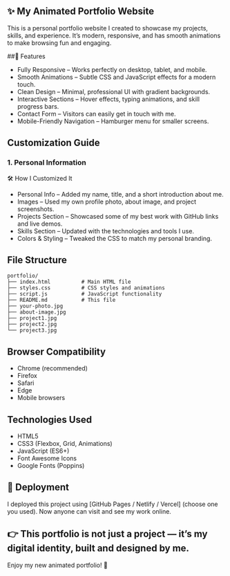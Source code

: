 ## ✨ My Animated Portfolio Website

This is a personal portfolio website I created to showcase my projects, skills, and experience.
It’s modern, responsive, and has smooth animations to make browsing fun and engaging.

##🚀 Features

- Fully Responsive – Works perfectly on desktop, tablet, and mobile.
- Smooth Animations – Subtle CSS and JavaScript effects for a modern touch.
- Clean Design – Minimal, professional UI with gradient backgrounds.
- Interactive Sections – Hover effects, typing animations, and skill progress bars.
- Contact Form – Visitors can easily get in touch with me.
- Mobile-Friendly Navigation – Hamburger menu for smaller screens.

## Customization Guide

### 1. Personal Information

🛠 How I Customized It

- Personal Info – Added my name, title, and a short introduction about me.
- Images – Used my own profile photo, about image, and project screenshots.
- Projects Section – Showcased some of my best work with GitHub links and live demos.
- Skills Section – Updated with the technologies and tools I use.
- Colors & Styling – Tweaked the CSS to match my personal branding.



## File Structure

```
portfolio/
├── index.html          # Main HTML file
├── styles.css          # CSS styles and animations
├── script.js           # JavaScript functionality
├── README.md           # This file
├── your-photo.jpg    
├── about-image.jpg     
├── project1.jpg        
├── project2.jpg        
└── project3.jpg       
```


## Browser Compatibility

- Chrome (recommended)
- Firefox
- Safari
- Edge
- Mobile browsers

## Technologies Used

- HTML5
- CSS3 (Flexbox, Grid, Animations)
- JavaScript (ES6+)
- Font Awesome Icons
- Google Fonts (Poppins)

## 🚀 Deployment

I deployed this project using [GitHub Pages / Netlify / Vercel] (choose one you used).
Now anyone can visit and see my work online.

## 👉 This portfolio is not just a project — it’s my digital identity, built and designed by me.

Enjoy my new animated portfolio! 🚀
